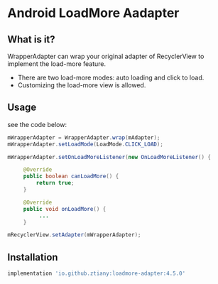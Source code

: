 # Android LoadMore Aadapter 

## What is it?

WrapperAdapter can wrap your original adapter of RecyclerView to implement the load-more feature.

- There are two load-more modes: auto loading and click to load.
- Customizing the load-more view is allowed.
 
## Usage

see the code below:

```java
mWrapperAdapter = WrapperAdapter.wrap(mAdapter);
mWrapperAdapter.setLoadMode(LoadMode.CLICK_LOAD);

mWrapperAdapter.setOnLoadMoreListener(new OnLoadMoreListener() {

     @Override
     public boolean canLoadMore() {
         return true;
     }

     @Override
     public void onLoadMore() {
          ...
     }

mRecyclerView.setAdapter(mWrapperAdapter);
```

## Installation

```groovy
implementation 'io.github.ztiany:loadmore-adapter:4.5.0'
```

